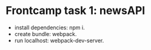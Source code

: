 # Frontcamp task 1: newsAPI
* install dependencies: npm i.
* create bundle: webpack.
* run localhost: webpack-dev-server.
